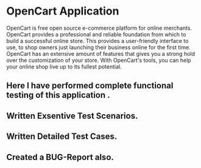 # OpenCart Application
OpenCart is free open source e-commerce platform for online merchants.
OpenCart provides a professional and reliable foundation from which to build a
successful online store. This provides a user-friendly interface to
use, to shop owners just launching their business online for the first time.
OpenCart has an extensive amount of features that gives you a strong hold over
the customization of your store. With OpenCart's tools, you can help your online
shop live up to its fullest potential.


## Here I have performed complete functional testing of this application .
## Written Exsentive Test Scenarios.
## Written Detailed Test Cases.
## Created a BUG-Report also.
